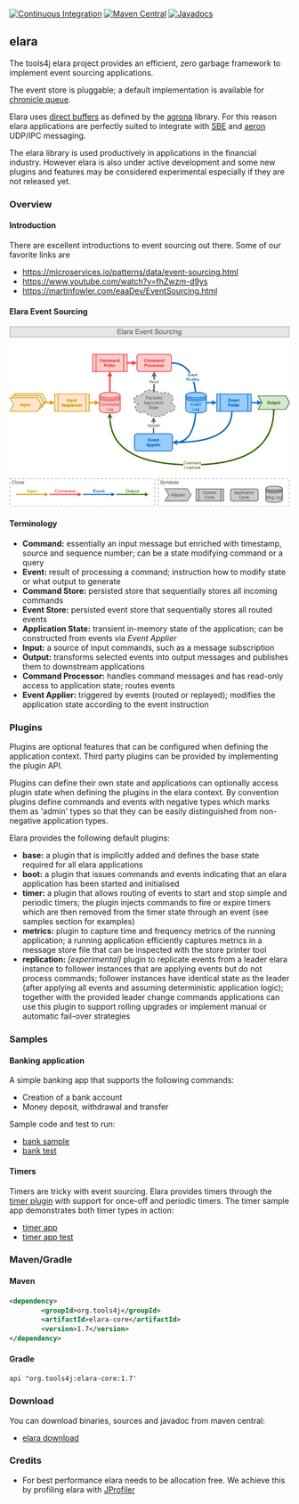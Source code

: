 [![Continuous Integration](https://github.com/tools4j/elara/workflows/Continuous%20Integration/badge.svg)](https://github.com/tools4j/elara/actions?query=workflow%3A%22Continuous+Integration%22)
[![Maven Central](https://img.shields.io/maven-central/v/org.tools4j/elara-core.svg)](https://search.maven.org/search?q=a:elara-*)
[![Javadocs](http://www.javadoc.io/badge/org.tools4j/elara-core.svg)](http://www.javadoc.io/doc/org.tools4j/elara-core)
## elara
The tools4j elara project provides an efficient, zero garbage framework to implement event sourcing applications.  

The event store is pluggable; a default implementation is available for [chronicle queue](https://github.com/OpenHFT/Chronicle-Queue).
  
Elara uses [direct buffers](https://www.javadoc.io/static/org.agrona/agrona/1.7.1/index.html?org/agrona/DirectBuffer.html) as defined by the [agrona](https://github.com/real-logic/agrona) library.  For this reason elara applications are perfectly suited to integrate with [SBE](https://github.com/real-logic/simple-binary-encoding) and [aeron](https://github.com/real-logic/aeron) UDP/IPC messaging.

The elara library is used productively in applications in the financial industry.  However elara is also under active development and some new plugins and features may be considered experimental especially if they are not released yet.

### Overview

#### Introduction
There are excellent introductions to event sourcing out there.  Some of our favorite links are
* https://microservices.io/patterns/data/event-sourcing.html
* https://www.youtube.com/watch?v=fhZwzm-d9ys
* https://martinfowler.com/eaaDev/EventSourcing.html

#### Elara Event Sourcing
![Elara Event Sourcing](./elara.jpg)

#### Terminology 
* **Command:** essentially an input message but enriched with timestamp, source and sequence number; can be a state modifying command or a query
* **Event:** result of processing a command; instruction how to modify state or what output to generate
* **Command Store:** persisted store that sequentially stores all incoming commands
* **Event Store:** persisted event store that sequentially stores all routed events
* **Application State:** transient in-memory state of the application;  can be constructed from events via _Event Applier_
* **Input:** a source of input commands, such as a message subscription
* **Output:** transforms selected events into output messages and publishes them to downstream applications
* **Command Processor:** handles command messages and has read-only access to application state; routes events
* **Event Applier:** triggered by events (routed or replayed); modifies the application state according to the event instruction

### Plugins
Plugins are optional features that can be configured when defining the application context.  Third party plugins can be
provided by implementing the plugin API.  

Plugins can define their own state and applications can optionally access plugin state when defining the plugins in the
elara context.  By convention plugins define commands and events with negative types which marks them as 'admin' types 
so that they can be easily distinguished from non-negative application types.

Elara provides the following default plugins:

* **base:** a plugin that is implicitly added and defines the base state required for all elara applications
* **boot:** a plugin that issues commands and events indicating that an elara application has been started and initialised
* **timer:** a plugin that allows routing of events to start and stop simple and periodic timers;  the plugin injects
             commands to fire or expire timers which are then removed from the timer state through an event 
             (see samples section for examples) 
* **metrics:** plugin to capture time and frequency metrics of the running application;  a running application 
               efficiently captures metrics in a message store file that can be inspected with the store printer tool  
* **replication:** *[experimental]* plugin to replicate events from a leader elara instance to follower instances that 
                   are applying events but do not process commands;  follower instances have identical state as the 
                   leader (after applying all events and assuming deterministic application logic);  together with the
                   provided leader change commands applications can use this plugin to support rolling upgrades or 
                   implement manual or automatic fail-over strategies
 

### Samples

#### Banking application
A simple banking app that supports the following commands:
* Creation of a bank account
* Money deposit, withdrawal and transfer

Sample code and test to run:
* [bank sample](https://github.com/tools4j/elara/tree/master/elara-samples/src/main/java/org/tools4j/elara/samples/bank)
* [bank test](https://github.com/tools4j/elara/blob/master/elara-samples/src/test/java/org/tools4j/elara/samples/bank/BankApplicationTest.java)

#### Timers
Timers are tricky with event sourcing.  Elara provides timers through the [timer plugin](https://github.com/tools4j/elara/tree/master/elara-core/src/main/java/org/tools4j/elara/plugin/timer) with support for once-off and periodic timers.  The timer sample app demonstrates both timer types in action:
* [timer app](https://github.com/tools4j/elara/tree/master/elara-samples/src/main/java/org/tools4j/elara/samples/timer)
* [timer app test](https://github.com/tools4j/elara/blob/master/elara-samples/src/test/java/org/tools4j/elara/samples/timer/TimerApplicationTest.java)

### Maven/Gradle

#### Maven
```xml
<dependency>
        <groupId>org.tools4j</groupId>
        <artifactId>elara-core</artifactId>
        <version>1.7</version>
</dependency>
```

#### Gradle
```
api "org.tools4j:elara-core:1.7'
```

### Download
You can download binaries, sources and javadoc from maven central:
* [elara download](https://search.maven.org/search?q=a:elara-*)

### Credits
* For best performance elara needs to be allocation free.  We achieve this by profiling elara with [JProfiler](https://www.ej-technologies.com/products/jprofiler/overview.html)
